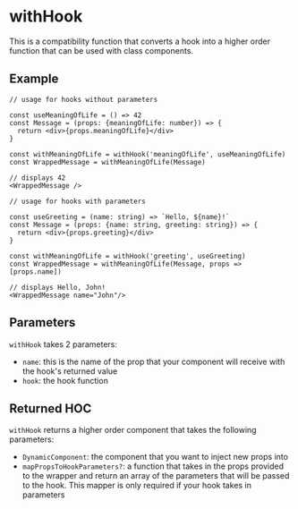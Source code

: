 # withHook

This is a compatibility function that converts a hook into a higher order function that can be used with class components.

## Example

```tsx
// usage for hooks without parameters

const useMeaningOfLife = () => 42
const Message = (props: {meaningOfLife: number}) => {
  return <div>{props.meaningOfLife}</div>
}

const withMeaningOfLife = withHook('meaningOfLife', useMeaningOfLife)
const WrappedMessage = withMeaningOfLife(Message)

// displays 42
<WrappedMessage />
```

```tsx
// usage for hooks with parameters

const useGreeting = (name: string) => `Hello, ${name}!`
const Message = (props: {name: string, greeting: string}) => {
  return <div>{props.greeting}</div>
}

const withMeaningOfLife = withHook('greeting', useGreeting)
const WrappedMessage = withMeaningOfLife(Message, props => [props.name])

// displays Hello, John!
<WrappedMessage name="John"/>
```

## Parameters

`withHook` takes 2 parameters:

- `name`: this is the name of the prop that your component will receive with the hook's returned value
- `hook`: the hook function

## Returned HOC

`withHook` returns a higher order component that takes the following parameters:

- `DynamicComponent`: the component that you want to inject new props into
- `mapPropsToHookParameters?`: a function that takes in the props provided to the wrapper and return an array of the parameters that will be passed to the hook. This mapper is only required if your hook takes in parameters
